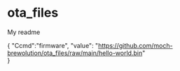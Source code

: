 # ota_files
My readme


{ 
	"Ccmd":"firmware",
	"value": "https://github.com/moch-brewolution/ota_files/raw/main/hello-world.bin"			
}